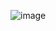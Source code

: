 ![image](https://user-images.githubusercontent.com/63789702/187473280-f969bbd1-d771-4a56-8f95-ba2f859a919e.png)
